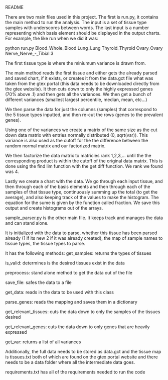 README

There are two main files used in this project.  The first is run.py, it contains the main method to run the analysis.  The input is a set of tissue type samples with underscores between words.  The last input is a number representing which basis element should be displayed in the output charts.  For example, the like run when we did it was:

python run.py Blood_Whole_Blood Lung_Lung Thyroid_Thyroid Ovary_Ovary Nerve_Nerve_-_Tibial 3

The first tissue type is where the miniumum variance is drawn from.

The main method reads the first tissue and either gets the already parsed and saved chart, if it exists, or creates it from the data.gct file what was taken from the gtex portal (this data needs to be downloaded directly from the gtex website).  It then cuts down to only the highly expressed genes (70% above .1) and then gets all the variances.  We then get a bunch of different variances (smallest largest percentile, median, mean, etc...)

We then parse the data for just the columns (samples) that correspond to the 5 tissue types inputted, and then re-cut the rows (genes to the prevalent genes).

Using one of the variances we create a matrix of the same size as the cut down data matrix with entries normally distributed (0, sqrt(var)).  This variance is also used as the cutoff for the the difference between the random normal matrix and our factorized matrix.

We then factorize the data matrix to matricies rank 1,2,3,... until the the corresponding product is within the cutoff of the original data matrix.  This is done using the find lim function with the get diff function.  We rank we found was 4.

Lastly we create a chart with the data.  We go through each input tissue, and then through each of the basis elements and then through each of the samples of that tissue type, continuously summing up the total (to get the average), and also keeping track of the values to make the histogram.  The equation for the sume is given by the function called fraction.  We save this output and create histograms out of the arrays.

sample_parser.py is the other main file.  It keeps track and manages the data and can stand alone.

It is initialized with the data to parse, whether this tissue has been parsed already (1 if its new 2 if it was already created), the map of sample names to tissue types, the tissue types to parse.

It has the following methods:
get_samples: returns the types of tissues

is_valid: determines is the desired tissues exist in the data

preprocess: stand alone method to get the data out of the file

save_file: safes the data to a file

get_data: reads in the data to be used with this class

parse_genes: reads the mapping and saves them in a dictionary

get_relevant_tissues: cuts the data down to only the samples of the tissues desired

get_relevant_genes: cuts the data down to only genes that are heavily expressed

get_var: returns a list of all variances

Additionally, the full data needs to be stored as data.gct and the tissue map is tissues.txt both of which are found on the gtex portal website and there needs to be a data folder where all the intermediate data goes.

requirements.txt has all of the requirements needed to run the code

